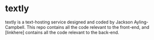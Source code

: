 # textly

textly is a text-hosting service designed and coded by Jackson Ayling-Campbell. This repo contains all the code relevant to the front-end, and [linkhere] contains all the code relevant to the back-end.
